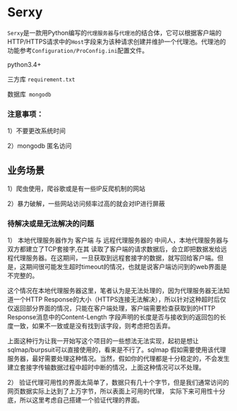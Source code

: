 # Serxy

`Serxy`是一款用Python编写的`代理服务器`与`代理池`的结合体，它可以根据客户端的HTTP/HTTPS请求中的`Host`字段来为该种请求创建并维护一个代理池。代理池的功能参考`Configuration/ProConfig.ini`配置文件。

python3.4+  

三方库 `requirement.txt`

数据库` mongodb`


### 注意事项：

1）不要更改系统时间

2）mongodb 匿名访问



## 业务场景

1）爬虫使用，爬谷歌或是有一些IP反爬机制的网站

2）暴力破解，一些网站访问频率过高的就会对IP进行屏蔽



### 待解决或是无法解决的问题

1）
本地代理服务器作为 客户端 与 远程代理服务器的 中间人，本地代理服务器与双方都建立了TCP套接字,在其 读取了客户端的请求数据后，会立即把数据发给远程代理服务器。在这期间，一旦获取到远程套接字的数据，就写回给客户端。但是，这期间很可能发生超时timeout的情况，也就是说客户端访问到的web界面是不完整的。

 这个情况在本地代理服务器这里，笔者认为是无法处理的，因为代理服务器无法知道一个HTTP Response的大小（HTTPS连接无法解决），所以针对这种超时后仅仅返回部分界面的情况，只能在客户端处理，客户端需要检查获取到的HTTP Response消息中的Content-Length 字段声明的长度是否与接收到的返回包的长度一致，如果不一致或是没有找到该字段，则考虑把包丢弃。

上面这种行为让我一开始写这个项目的一些想法无法实现，起初是想让sqlmap/burpsuit可以直接使用的，看来是不行了。sqlmap 假如需要使用该代理服务器，最好需要处理这种情况。当然，假如你的代理都是十分稳定的，不会发生建立套接字传输数据过程中超时中断的情况，上面这种情况可以不处理。

2）
验证代理可用性的界面太简单了，数据只有几十个字节，但是我们通常访问的网页数据实际上达到了上万字节，所以表面上可用的代理，
实际下来可用性十分底，所以这里考虑自己搭建一个验证代理的界面。
